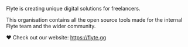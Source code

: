 Flyte is creating unique digital solutions for freelancers. 

This organisation contains all the open source tools made for the internal Flyte team and the wider community.

❤️ Check out our website: https://flyte.gg
